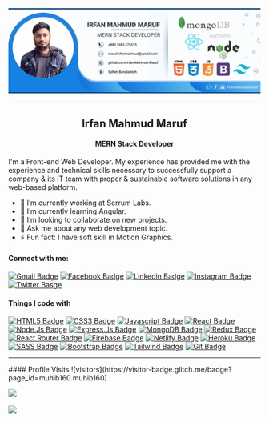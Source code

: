 <img src="https://raw.githubusercontent.com/Irfan-Mahmud-Maruf/Irfan-Mahmud-Maruf/75d38ec4d2399f6658de8f5344cc26e4138af46e/cover.png">
<hr/>
<h2 style="text-align: center; font-weight: 700">Irfan Mahmud Maruf</h2>
<h4 style="text-align: center">MERN Stack Developer</h4>
<p>
    I'm a Front-end Web Developer. My experience has provided me with the experience and technical skills necessary to successfully support a company & its IT team with proper & sustainable software solutions in any web-based platform.

<p/>

- 🔭 I’m currently working at Scrrum Labs.
- 🌱 I’m currently learning Angular.
- 👯 I’m looking to collaborate on new projects.
- 💬 Ask me about any web development topic.
- ⚡ Fun fact: I have soft skill in Motion Graphics.

#### Connect with me:

[![Gmail Badge](https://img.shields.io/badge/Gmail-D14836?style=for-the-badge&logo=gmail&logoColor=white)](maruf.irfanmahmud@gmail.com) [![Facebook Badge](https://img.shields.io/badge/Facebook-1877F2?style=for-the-badge&logo=facebook&logoColor=white)](https://facebook.com/irfanmahmudmaruf) [![Linkedin Badge](https://img.shields.io/badge/LinkedIn-0077B5?style=for-the-badge&logo=linkedin&logoColor=white)](https://www.linkedin.com/in/irfanmahmudmaruf/) [![Instagram Badge](https://img.shields.io/badge/Instagram-E4405F?style=for-the-badge&logo=instagram&logoColor=white)](https://www.instagram.com/irfan_mahmud_maruf) [![Twitter Basge](https://img.shields.io/badge/Twitter-1DA1F2?style=for-the-badge&logo=twitter&logoColor=white)](https://twitter.com/Irfanmamudmaruf) 

#### Things I code with

[![HTML5 Badge](https://img.shields.io/badge/HTML5-E34F26?style=for-the-badge&logo=html5&logoColor=white)](#)  [![CSS3 Badge](https://img.shields.io/badge/CSS3-1572B6?style=for-the-badge&logo=css3&logoColor=white)](#) [![Javascript Badge](https://img.shields.io/badge/-Javascript-F0DB4F?style=for-the-badge&labelColor=black&logo=javascript&logoColor=F0DB4F)](#)  [![React Badge](https://img.shields.io/badge/-React-61DBFB?style=for-the-badge&labelColor=black&logo=react&logoColor=61DBFB)](#) [![Node.Js Badge](https://img.shields.io/badge/Node.js-43853D?style=for-the-badge&logo=node.js&logoColor=white)](#) [![Express.Js Badge](https://img.shields.io/badge/Node.js-43853D?style=for-the-badge&logo=node.js&logoColor=white)](#) [![MongoDB Badge](https://img.shields.io/badge/MongoDB-4EA94B?style=for-the-badge&logo=mongodb&logoColor=white)](#) [![Redux Badge](https://img.shields.io/badge/Redux-593D88?style=for-the-badge&logo=redux&logoColor=white)](#)  [![React Router Badge](https://img.shields.io/badge/React_Router-CA4245?style=for-the-badge&logo=react-router&logoColor=white)](#)  [![Firebase Badge](https://img.shields.io/badge/firebase-%23039BE5.svg?style=for-the-badge&logo=firebase)](#)  [![Netlify Badge](https://img.shields.io/badge/Netlify-00C7B7?style=for-the-badge&logo=netlify&logoColor=white)](#) [![Heroku Badge](https://img.shields.io/badge/Heroku-430098?style=for-the-badge&logo=heroku&logoColor=white)](#)  [![SASS Badge](https://img.shields.io/badge/Sass-CC6699?style=for-the-badge&logo=sass&logoColor=white)](#)  [![Bootstrap Badge](https://img.shields.io/badge/Bootstrap-563D7C?style=for-the-badge&logo=bootstrap&logoColor=white)](#)  [![Tailwind Badge](https://img.shields.io/badge/Tailwind_CSS-38B2AC?style=for-the-badge&logo=tailwind-css&logoColor=white)](#)  [![Git Badge](https://img.shields.io/badge/Git-F05032?style=for-the-badge&logo=git&logoColor=white)](#)

<hr/>
#### Profile Visits
![visitors](https://visitor-badge.glitch.me/badge?page_id=muhib160.muhib160)
<p>
    <img src="https://github-readme-streak-stats.herokuapp.com?user=Irfan-Mahmud-Maruf&hide_border=true&date_format=M%20j%5B%2C%20Y%5D" />

</p>

<p>
    <img src="https://github-readme-stats.vercel.app/api?username=Irfan-Mahmud-Maruf&show_icons=true&theme=gotham%22%20alt=%22abhisheknaiidu" />

</p>
